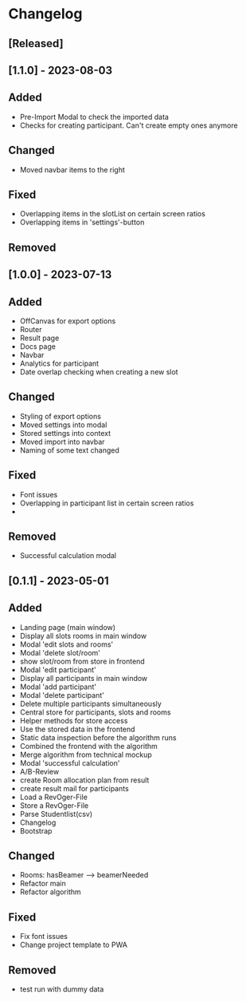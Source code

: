 # Changelog

## [Released]

## [1.1.0] - 2023-08-03

## Added
- Pre-Import Modal to check the imported data
- Checks for creating participant. Can't create empty ones anymore

## Changed
- Moved navbar items to the right

## Fixed
- Overlapping items in the slotList on certain screen ratios
- Overlapping items in 'settings'-button

## Removed

## [1.0.0] - 2023-07-13

## Added
- OffCanvas for export options
- Router
- Result page
- Docs page
- Navbar
- Analytics for participant
- Date overlap checking when creating a new slot

## Changed
- Styling of export options
- Moved settings into modal
- Stored settings into context
- Moved import into  navbar
- Naming of some text changed

## Fixed
- Font issues
- Overlapping in participant list in certain screen ratios
- 
## Removed
- Successful calculation modal

## [0.1.1] - 2023-05-01

## Added

- Landing page (main window)
- Display all slots rooms in main window
- Modal 'edit slots and rooms'
- Modal 'delete slot/room'
- show slot/room from store in frontend
- Modal 'edit participant'
- Display all participants in main window
- Modal 'add participant'
- Modal 'delete participant'
- Delete multiple participants simultaneously
- Central store for participants, slots and rooms
- Helper methods for store access
- Use the stored data in the frontend
- Static data inspection before the algorithm runs
- Combined the frontend with the algorithm
- Merge algorithm from technical mockup
- Modal 'successful calculation'
- A/B-Review
- create Room allocation plan from result
- create result mail for participants
- Load a RevOger-File
- Store a RevOger-File
- Parse Studentlist(csv)
- Changelog
- Bootstrap

## Changed
- Rooms: hasBeamer --> beamerNeeded
- Refactor main
- Refactor algorithm

## Fixed
- Fix font issues
- Change project template to PWA

## Removed
- test run with dummy data